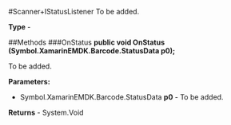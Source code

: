 #Scanner+IStatusListener
To be added.

**Type** - 

##Methods
###OnStatus
**public void OnStatus (Symbol.XamarinEMDK.Barcode.StatusData p0);**

To be added.

**Parameters:** 

* Symbol.XamarinEMDK.Barcode.StatusData **p0** - To be added.

**Returns** - System.Void




